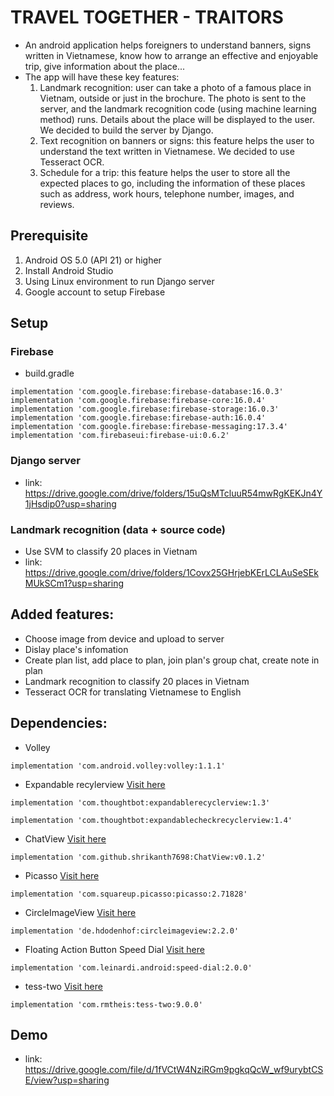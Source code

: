 # TRAVEL TOGETHER - TRAITORS
- An android application helps foreigners to understand banners, signs written in Vietnamese, know how to arrange an effective and enjoyable trip, give information about the place...
- The app will have these key features:
  1) Landmark recognition: user can take a photo of a famous place in Vietnam, outside or just in the brochure. The photo is sent to the server, and the landmark recognition code (using machine learning method) runs. Details about the place will be displayed to the user.    We decided to build the server by Django.
  2) Text recognition on banners or signs: this feature helps the user to understand the text written in Vietnamese. We decided to use Tesseract OCR.
  3) Schedule for a trip: this feature helps the user to store all the expected places to go, including the information of these places such as address, work hours, telephone number, images, and reviews.

## Prerequisite
  1) Android OS 5.0 (API 21) or higher
  2) Install Android Studio
  3) Using Linux environment to run Django server
  4) Google account to setup Firebase
## Setup

### Firebase

- build.gradle
```
implementation 'com.google.firebase:firebase-database:16.0.3'
implementation 'com.google.firebase:firebase-core:16.0.4'
implementation 'com.google.firebase:firebase-storage:16.0.3'
implementation 'com.google.firebase:firebase-auth:16.0.4'
implementation 'com.google.firebase:firebase-messaging:17.3.4'
implementation 'com.firebaseui:firebase-ui:0.6.2'
 ```
 
### Django server
- link: https://drive.google.com/drive/folders/15uQsMTcluuR54mwRgKEKJn4Y1jHsdip0?usp=sharing

### Landmark recognition (data + source code)
- Use SVM to classify 20 places in Vietnam
- link: https://drive.google.com/drive/folders/1Covx25GHrjebKErLCLAuSeSEkMUkSCm1?usp=sharing 

## Added features:  
- Choose image from device and upload to server
- Dislay place's infomation
- Create plan list, add place to plan, join plan's group chat, create note in plan
- Landmark recognition to classify 20 places in Vietnam
- Tesseract OCR for translating Vietnamese to English

## Dependencies:  
- Volley  
```
implementation 'com.android.volley:volley:1.1.1'
```
  
- Expandable recylerview
[Visit here](https://github.com/thoughtbot/expandable-recycler-view)  
```
implementation 'com.thoughtbot:expandablerecyclerview:1.3'
```
```
implementation 'com.thoughtbot:expandablecheckrecyclerview:1.4'
```

- ChatView
[Visit here](https://github.com/shrikanth7698/ChatView)
```
implementation 'com.github.shrikanth7698:ChatView:v0.1.2'
```

- Picasso
[Visit here](https://github.com/square/picasso)
```
implementation 'com.squareup.picasso:picasso:2.71828'
```

- CircleImageView
[Visit here](https://github.com/hdodenhof/CircleImageView)
```
implementation 'de.hdodenhof:circleimageview:2.2.0'
```

- Floating Action Button Speed Dial
[Visit here](https://github.com/leinardi/FloatingActionButtonSpeedDial)
```
implementation 'com.leinardi.android:speed-dial:2.0.0'
```

- tess-two
[Visit here](https://github.com/rmtheis/tess-two)
```
implementation 'com.rmtheis:tess-two:9.0.0'
```

## Demo
- link: https://drive.google.com/file/d/1fVCtW4NziRGm9pgkqQcW_wf9urybtCSE/view?usp=sharing
